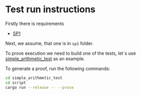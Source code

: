 # Test run instructions

Firstly there is requirements

- [SP1](https://docs.succinct.xyz/getting-started/install.html)

Next, we assume, that one is in `sp1` folder.

To prove execution we need to build one of the tests, let`s use [simple_arithmetic_test](./tests/simple_arithmetic_test/) as an example.

To generate a proof, run the following commands:

```sh
cd simple_arithmetic_test
cd script
cargo run --release -- --prove
```